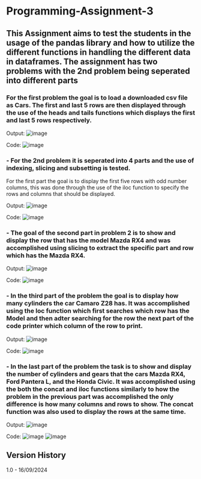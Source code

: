 # Programming-Assignment-3
## This Assignment aims to test the students in the usage of the pandas library and how to utilize the different functions in handling the different data in dataframes. The assignment has two problems with the 2nd problem being seperated into different parts
### For the first problem the goal is to load a downloaded csv file as Cars. The first and last 5 rows are then displayed through the use of the heads and tails functions which displays the first and last 5 rows respectively.
Output: ![image](https://github.com/user-attachments/assets/8a00bae8-7bb2-4d38-9901-f81aaabc1bd0)

Code: ![image](https://github.com/user-attachments/assets/7bf45608-e0df-4358-a675-1344b18b18ac)


### - For the 2nd problem it is seperated into 4 parts and the use of indexing, slicing and subsetting is tested.
For the first part the goal is to display the first five rows with odd number columns, this was done through the use of the iloc function to specify the rows and columns that should be displayed.

Output: ![image](https://github.com/user-attachments/assets/c69e560e-555d-4c93-97b7-ce5540c114ce)

Code: ![image](https://github.com/user-attachments/assets/e8a36f7e-020e-4ec1-8f23-cc7e1569de59)


### - The goal of the second part in problem 2 is to show and display the row that has the model Mazda RX4 and was accomplished using slicing to extract the specific part and row which has the Mazda RX4.

Output: ![image](https://github.com/user-attachments/assets/bff44eef-1e5f-4727-82b6-79a27feebee8)

Code: ![image](https://github.com/user-attachments/assets/74dcda55-86fd-42c0-b97e-3ef659a96228)


### - In the third part of the problem the goal is to display how many cylinders the car Camaro Z28 has. It was accomplished using the loc function which first searches which row has the Model and then adter searching for the row the next part of the code printer which column of the row to print.

Output: ![image](https://github.com/user-attachments/assets/858ab605-f246-4c54-8346-1b407c174509)

Code: ![image](https://github.com/user-attachments/assets/1919c9a1-fcfd-4c28-965e-d9d1a1a05d61)


### - In the last part of the problem the task is to show and display the number of cylinders and gears that the cars Mazda RX4, Ford Pantera L, and the Honda Civic. It was accomplished using the both the concat and iloc functions similarly to how the problem in the previous part was accomplished the only difference is how many columns and rows to show. The concat function was also used to display the rows at the same time.

Output: ![image](https://github.com/user-attachments/assets/b01444a5-c881-4139-b016-87e5aaea5a12)

Code: ![image](https://github.com/user-attachments/assets/96d51885-6b42-43f9-a86d-92c14130a5ab) ![image](https://github.com/user-attachments/assets/8b38a8c1-40b5-4a6d-944b-81c331ce42a5)

## Version History
1.0 - 16/09/2024
